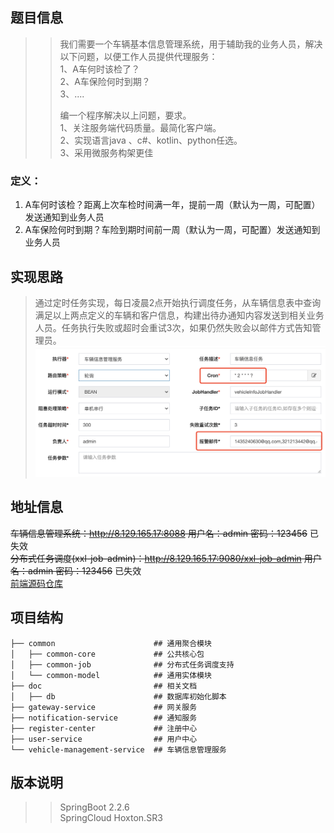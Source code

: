 ## 题目信息
>>我们需要一个车辆基本信息管理系统，用于辅助我的业务人员，解决以下问题，以便工作人员提供代理服务：  
>>  1、A车何时该检了？  
>>  2、A车保险何时到期？  
>>  3、....  
>>  
>>  编一个程序解决以上问题，要求。  
>>  1、关注服务端代码质量。最简化客户端。    
>>  2、实现语言java 、c#、kotlin、python任选。  
>>  3、采用微服务构架更佳  

### 定义：  
1. A车何时该检？距离上次车检时间满一年，提前一周（默认为一周，可配置）发送通知到业务人员  
2. A车保险何时到期？车险到期时间前一周（默认为一周，可配置）发送通知到业务人员      

## 实现思路
> 通过定时任务实现，每日凌晨2点开始执行调度任务，从车辆信息表中查询满足以上两点定义的车辆和客户信息，构建出待办通知内容发送到相关业务人员。任务执行失败或超时会重试3次，如果仍然失败会以邮件方式告知管理员。
![image](./doc/material/job-config.png)

## 地址信息
~~车辆信息管理系统：http://8.129.165.17:8088 用户名：admin 密码：123456~~ 已失效  
~~分布式任务调度(xxl-job-admin)：http://8.129.165.17:9080/xxl-job-admin 用户名：admin 密码：123456~~ 已失效  
[前端源码仓库](https://github.com/ilsl1007/vehicle-info-management-cloud-ui) 

## 项目结构
```shell script
├── common                      ## 通用聚合模块
│   ├── common-core             ## 公共核心包
│   ├── common-job              ## 分布式任务调度支持
│   └── common-model            ## 通用实体模块
├── doc                         ## 相关文档
│   ├── db                      ## 数据库初始化脚本
├── gateway-service             ## 网关服务
├── notification-service        ## 通知服务 
├── register-center             ## 注册中心
├── user-service                ## 用户中心
└── vehicle-management-service  ## 车辆信息管理服务
```

## 版本说明
>> SpringBoot 2.2.6  
>> SpringCloud Hoxton.SR3